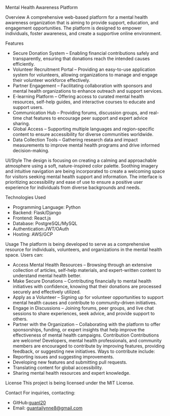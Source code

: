  Mental Health Awareness Platform

 Overview
A comprehensive web-based platform for a mental health awareness organization that is aiming to provide support, education, and engagement opportunities. The platform is designed to empower individuals, foster awareness, and create a supportive online environment.

 Features
- Secure Donation System – Enabling financial contributions safely and transparently, ensuring that donations reach the intended causes efficiently.
- Volunteer Recruitment Portal – Providing an easy-to-use application system for volunteers, allowing organizations to manage and engage their volunteer workforce effectively.
- Partner Engagement – Facilitating collaboration with sponsors and mental health organizations to enhance outreach and support services.
- E-learning Platform – Offering access to curated mental health resources, self-help guides, and interactive courses to educate and support users.
- Communication Hub – Providing forums, discussion groups, and real-time chat features to encourage peer support and expert advice sharing.
- Global Access – Supporting multiple languages and region-specific content to ensure accessibility for diverse communities worldwide.
- Data Collection Tools – Gathering research data and impact measurements to improve mental health programs and drive informed decision-making.

 UI/Style
The design is focusing on creating a calming and approachable atmosphere using a soft, nature-inspired color palette. Soothing imagery and intuitive navigation are being incorporated to create a welcoming space for visitors seeking mental health support and information. The interface is prioritizing accessibility and ease of use to ensure a positive user experience for individuals from diverse backgrounds and needs.

 Technologies Used
- Programming Language: Python
- Backend: Flask/Django
- Frontend: React.js
- Database: PostgreSQL/MySQL
- Authentication:JWT/OAuth
- Hosting: AWS/GCP

 Usage
The platform is being developed to serve as a comprehensive resource for individuals, volunteers, and organizations in the mental health space. Users can:
- Access Mental Health Resources – Browsing through an extensive collection of articles, self-help materials, and expert-written content to understand mental health better.
- Make Secure Donations – Contributing financially to mental health initiatives with confidence, knowing that their donations are processed securely and effectively utilized.
- Apply as a Volunteer – Signing up for volunteer opportunities to support mental health causes and contribute to community-driven initiatives.
- Engage in Discussions – Joining forums, peer groups, and live chat sessions to share experiences, seek advice, and provide support to others.
- Partner with the Organization – Collaborating with the platform to offer sponsorships, funding, or expert insights that help improve the effectiveness of mental health campaigns.
 Contribution
Contributions are welcome! Developers, mental health professionals, and community members are encouraged to contribute by improving features, providing feedback, or suggesting new initiatives. Ways to contribute include:
- Reporting issues and suggesting improvements.
- Developing new features and submitting pull requests.
- Translating content for global accessibility.
- Sharing mental health resources and expert knowledge.

 License
This project is being licensed under the MIT License.

Contact
For inquiries, contacting:
- GitHub:[guanl20](https://github.com/guanl20)
- Email: guantailynne8@gmail.com

